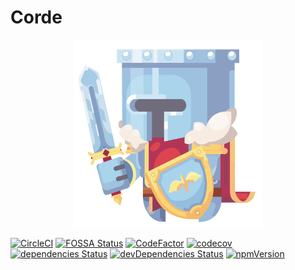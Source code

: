 # Corde

<p align="center">
  <img width="300" height="300" src="./img/logo_formato1.png">
</p>

[![CircleCI](https://img.shields.io/circleci/build/github/lucasgmagalhaes/corde?style=flat-square)](https://circleci.com/gh/lucasgmagalhaes/corde)
[![FOSSA Status](https://app.fossa.com/api/projects/git%2Bgithub.com%2Flucasgmagalhaes%2Fcorde.svg?&style=shield)](https://app.fossa.com/projects/git%2Bgithub.com%2Flucasgmagalhaes%2Fcorde?ref=badge_shield)
[![CodeFactor](https://www.codefactor.io/repository/github/lucasgmagalhaes/corde/badge?style=flat-square&s=70989af6ce2fa5361a2fdd19db2224fa2820b89e)](https://www.codefactor.io/repository/github/lucasgmagalhaes/corde)
[![codecov](https://codecov.io/gh/lucasgmagalhaes/corde/branch/master/graph/badge.svg?style=flat-square)](https://codecov.io/gh/lucasgmagalhaes/corde)
[![dependencies Status](https://david-dm.org/lucasgmagalhaes/corde/status.svg?style=flat-square)](https://david-dm.org/lucasgmagalhaes/corde)
[![devDependencies Status](https://david-dm.org/lucasgmagalhaes/corde/dev-status.svg?style=flat-square)](https://david-dm.org/lucasgmagalhaes/corde?type=dev)
[![npmVersion](https://img.shields.io/npm/v/corde?style=flat-square)](https://www.npmjs.com/package/corde)
